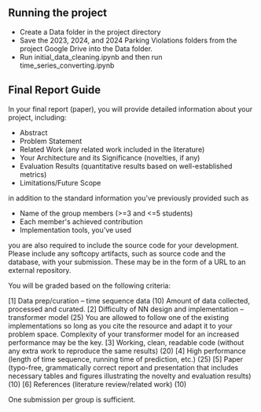 ## Running the project
- Create a Data folder in the project directory
- Save the 2023, 2024, and 2024 Parking Violations folders from the project Google Drive into the Data folder. 
- Run initial_data_cleaning.ipynb and then run time_series_converting.ipynb


## Final Report Guide
In your final report (paper), you will provide detailed information about your project, including:

- Abstract
- Problem Statement
- Related Work (any related work included in the literature)
- Your Architecture and its Significance (novelties, if any)
- Evaluation Results (quantitative results based on well-established metrics)
- Limitations/Future Scope

in addition to the standard information you've previously provided such as 

- Name of the group members (>=3 and <=5 students)
- Each member's achieved contribution
- Implementation tools, you've used

you are also required to include the source code for your development. Please include any softcopy artifacts, such as source code and the database, with your submission. These may be in the form of a URL to an external repository.

You will be graded based on the following criteria:

[1] Data prep/curation – time sequence data (10)
    Amount of data collected, processed and curated. 
[2] Difficulty of NN design and implementation – transformer model (25)
    You are allowed to follow one of the existing implementations so long as you cite the resource and adapt it to your problem space. Complexity of your transformer model for an increased performance may be the key.
[3] Working, clean, readable code (without any extra work to reproduce the same results) (20)
[4] High performance (length of time sequence, running time of prediction, etc.) (25)
[5] Paper (typo-free, grammatically correct report and presentation that includes necessary tables and figures illustrating the novelty and evaluation results) (10)
[6] References (literature review/related work) (10)

One submission per group is sufficient.
